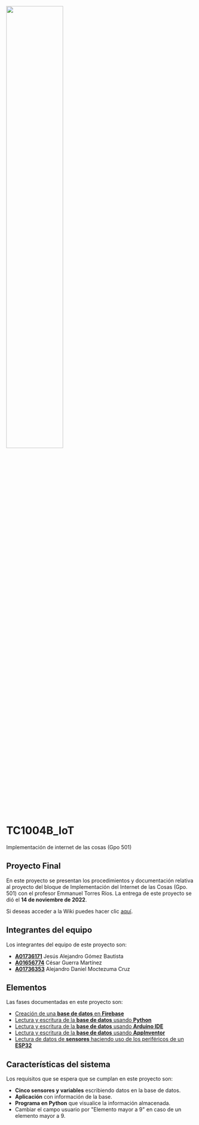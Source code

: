 [<img src="https://javier.rodriguez.org.mx/itesm/2014/tecnologico-de-monterrey-blue.png" width=55% height=55%>](https://tec.mx/es)

# TC1004B_IoT

Implementación de internet de las cosas (Gpo 501)

## Proyecto Final

En este proyecto se presentan los procedimientos y documentación relativa al proyecto del bloque de Implementación del Internet de las Cosas (Gpo. 501) con el profesor Emmanuel Torres Ríos. La entrega de este proyecto se dió el **14 de noviembre de 2022**.

Si deseas acceder a la Wiki puedes hacer clic [aquí](https://github.com/A01736353/RetoFirebase/wiki).

## Integrantes del equipo

Los integrantes del equipo de este proyecto son:

- [**A01736171**](mailto:a01736171@tec.mx) Jesús Alejandro Gómez Bautista
- [**A01656774**](mailto:a01656774@tec.mx) César Guerra Martínez
- [**A01736353**](mailto:a01736353@tec.mx) Alejandro Daniel Moctezuma Cruz

## Elementos

Las fases documentadas en este proyecto son:

- [Creación de una **base de datos** en **Firebase**](https://github.com/A01736353/RetoFirebase/blob/main/1-BaseDatos.md)
- [Lectura y escritura de la **base de datos** usando **Python**](https://github.com/A01736353/RetoFirebase/blob/main/2-Python.md)
- [Lectura y escritura de la **base de datos** usando **Arduino IDE**](https://github.com/A01736353/RetoFirebase/blob/main/3-ArduinoIDE.md)
- [Lectura y escritura de la **base de datos** usando **AppInventor**](https://github.com/A01736353/RetoFirebase/blob/main/4-AppInventor.md)
- [Lectura de datos de **sensores** haciendo uso de los periféricos de un **ESP32**](https://github.com/A01736353/RetoFirebase/blob/main/5-SensoresESP32.md)


## Características del sistema

Los requisitos que se espera que se cumplan en este proyecto son:

- **Cinco sensores y variables** escribiendo datos en la base de datos.
- **Aplicación** con información de la base.
- **Programa en Python** que visualice la información almacenada.
- Cambiar el campo usuario por "Elemento mayor a 9" en caso de un elemento mayor a 9.
